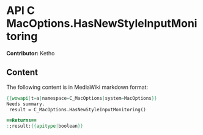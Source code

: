 # API C MacOptions.HasNewStyleInputMonitoring

**Contributor:** Ketho

## Content

The following content is in MediaWiki markdown format:

```mediawiki
{{wowapi|t=a|namespace=C_MacOptions|system=MacOptions}}
Needs summary.
 result = C_MacOptions.HasNewStyleInputMonitoring()

==Returns==
:;result:{{apitype|boolean}}
```